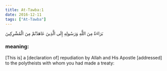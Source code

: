 ```yaml
---
title: At-Tawba:1
date: 2016-12-11
tags: ["At-Tawba"]
---
```

بَرَاءَةٌ مِنَ اللَّهِ وَرَسُولِهِ إِلَى الَّذِينَ عَاهَدْتُمْ مِنَ الْمُشْرِكِينَ
### meaning: 
[This is] a [declaration of] repudiation by Allah and His Apostle [addressed] to the polytheists with whom you had made a treaty:
